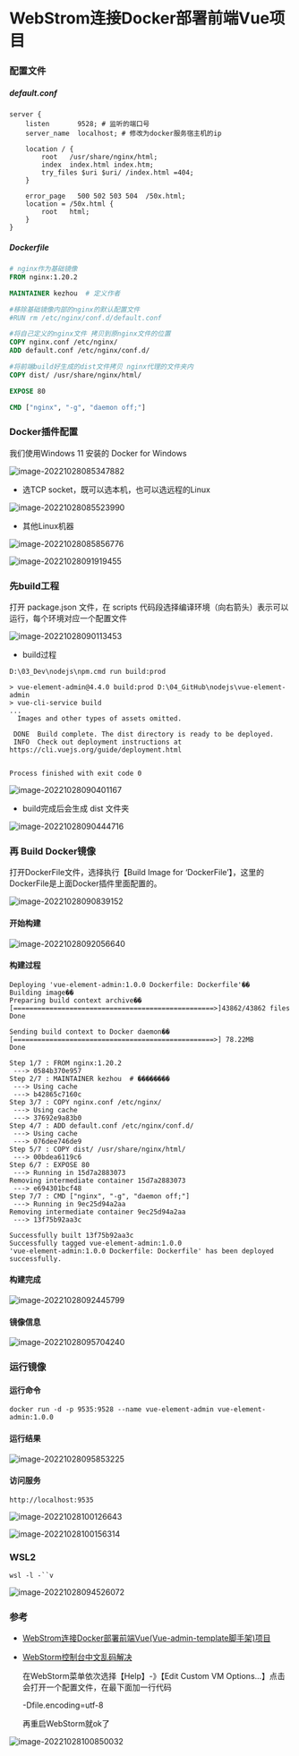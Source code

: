 # WebStrom连接Docker部署前端Vue项目



### 配置文件

##### default.conf

```nginx
server {
    listen       9528; # 监听的端口号
    server_name  localhost; # 修改为docker服务宿主机的ip

    location / {
        root   /usr/share/nginx/html;
        index  index.html index.htm;
        try_files $uri $uri/ /index.html =404;
    }

    error_page   500 502 503 504  /50x.html;
    location = /50x.html {
        root   html;
    }
}
```

##### Dockerfile

```dockerfile
# nginx作为基础镜像
FROM nginx:1.20.2

MAINTAINER kezhou  # 定义作者

#移除基础镜像内部的nginx的默认配置文件
#RUN rm /etc/nginx/conf.d/default.conf

#将自己定义的nginx文件 拷贝到原nginx文件的位置
COPY nginx.conf /etc/nginx/
ADD default.conf /etc/nginx/conf.d/

#将前端build好生成的dist文件拷贝 nginx代理的文件夹内
COPY dist/ /usr/share/nginx/html/

EXPOSE 80

CMD ["nginx", "-g", "daemon off;"]
```

### Docker插件配置

我们使用Windows 11 安装的 Docker for Windows

 ![image-20221028085347882](https://raw.githubusercontent.com/CoderDream/vue-element-admin/main/assets/image-20221028085316784.png)

* 选TCP socket，既可以选本机，也可以选远程的Linux

 ![image-20221028085523990](https://raw.githubusercontent.com/CoderDream/vue-element-admin/main/assets/image-20221028085523990.png)

* 其他Linux机器

 ![image-20221028085856776](https://raw.githubusercontent.com/CoderDream/vue-element-admin/main/assets/image-20221028085856776.png)



 ![image-20221028091919455](https://raw.githubusercontent.com/CoderDream/vue-element-admin/main/assets/image-20221028085235753.png)



### 先build工程

打开 package.json 文件，在 scripts 代码段选择编译环境（向右箭头）表示可以运行，每个环境对应一个配置文件

 ![image-20221028090113453](https://raw.githubusercontent.com/CoderDream/vue-element-admin/main/assets/image-20221028090113453.png)

* build过程

```
D:\03_Dev\nodejs\npm.cmd run build:prod

> vue-element-admin@4.4.0 build:prod D:\04_GitHub\nodejs\vue-element-admin
> vue-cli-service build
...
  Images and other types of assets omitted.

 DONE  Build complete. The dist directory is ready to be deployed.
 INFO  Check out deployment instructions at https://cli.vuejs.org/guide/deployment.html


Process finished with exit code 0
```

 ![image-20221028090401167](https://raw.githubusercontent.com/CoderDream/vue-element-admin/main/assets/image-20221028090401167.png)

* build完成后会生成 dist 文件夹

 ![image-20221028090444716](https://raw.githubusercontent.com/CoderDream/vue-element-admin/main/assets/image-20221028090444716.png)

### 再 Build Docker镜像

打开DockerFile文件，选择执行【Build Image for ‘DockerFile’】，这里的 DockerFile是上面Docker插件里面配置的。

 ![image-20221028090839152](https://raw.githubusercontent.com/CoderDream/vue-element-admin/main/assets/image-20221028090839152.png)

#### 开始构建

 ![image-20221028092056640](https://raw.githubusercontent.com/CoderDream/vue-element-admin/main/assets/image-20221028091314918.png)

#### 构建过程

```
Deploying 'vue-element-admin:1.0.0 Dockerfile: Dockerfile'��
Building image��
Preparing build context archive��
[==================================================>]43862/43862 files
Done

Sending build context to Docker daemon��
[==================================================>] 78.22MB
Done

Step 1/7 : FROM nginx:1.20.2
 ---> 0584b370e957
Step 2/7 : MAINTAINER kezhou  # ��������
 ---> Using cache
 ---> b42865c7160c
Step 3/7 : COPY nginx.conf /etc/nginx/
 ---> Using cache
 ---> 37692e9a83b0
Step 4/7 : ADD default.conf /etc/nginx/conf.d/
 ---> Using cache
 ---> 076dee746de9
Step 5/7 : COPY dist/ /usr/share/nginx/html/
 ---> 00bdea6119c6
Step 6/7 : EXPOSE 80
 ---> Running in 15d7a2883073
Removing intermediate container 15d7a2883073
 ---> e694301bcf48
Step 7/7 : CMD ["nginx", "-g", "daemon off;"]
 ---> Running in 9ec25d94a2aa
Removing intermediate container 9ec25d94a2aa
 ---> 13f75b92aa3c

Successfully built 13f75b92aa3c
Successfully tagged vue-element-admin:1.0.0
'vue-element-admin:1.0.0 Dockerfile: Dockerfile' has been deployed successfully.
```

#### 构建完成

 ![image-20221028092445799](https://raw.githubusercontent.com/CoderDream/vue-element-admin/main/assets/image-20221028092445799.png)

#### 镜像信息

 ![image-20221028095704240](https://raw.githubusercontent.com/CoderDream/vue-element-admin/main/assets/image-20221028095704240.png)

### 运行镜像

#### 运行命令

```
docker run -d -p 9535:9528 --name vue-element-admin vue-element-admin:1.0.0
```

#### 运行结果

 ![image-20221028095853225](https://raw.githubusercontent.com/CoderDream/vue-element-admin/main/assets/image-20221028095853225.png)

#### 访问服务

```
http://localhost:9535
```



 ![image-20221028100126643](https://raw.githubusercontent.com/CoderDream/vue-element-admin/main/assets/image-20221028100126643.png)



 ![image-20221028100156314](https://raw.githubusercontent.com/CoderDream/vue-element-admin/main/assets/image-20221028100156314.png)



### WSL2

```
wsl -l -``v
```



 ![image-20221028094526072](https://raw.githubusercontent.com/CoderDream/vue-element-admin/main/assets/image-20221028094526072.png)



### 参考

* [WebStrom连接Docker部署前端Vue(Vue-admin-template脚手架)项目](https://blog.csdn.net/weixin_43562415/article/details/120128792)

* [WebStorm控制台中文乱码解决](https://blog.csdn.net/qq_47452289/article/details/118676221)

  在WebStorm菜单依次选择【Help】-》【Edit Custom VM Options...】点击会打开一个配置文件，在最下面加一行代码 

  -Dfile.encoding=utf-8

  再重启WebStorm就ok了

 ![image-20221028100850032](https://raw.githubusercontent.com/CoderDream/vue-element-admin/main/assets/image-20221028100850032.png)
